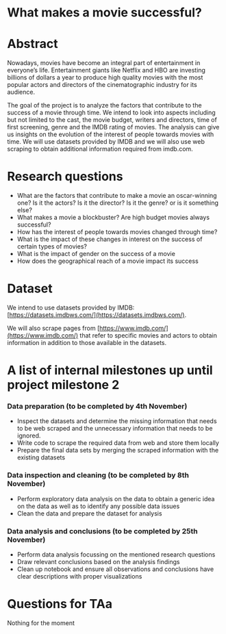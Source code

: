 # What makes a movie successful?

# Abstract
Nowadays, movies have become an integral part of entertainment in everyone’s life. Entertainment giants like Netflix and HBO are investing billions of dollars a year to produce high quality movies with the most popular actors and directors of the cinematographic industry for its audience. 

The goal of the project is to analyze the factors that contribute to the success of a movie through time. We intend to look into aspects including but not limited to the cast, the movie budget, writers and directors, time of first screening, genre and the IMDB rating of movies. The analysis can give us insights on the evolution of the interest of people towards movies with time. We will use datasets provided by IMDB and we will also use web scraping to obtain additional information required from imdb.com.

# Research questions
* What are the factors that contribute to make a movie an oscar-winning one? Is it the actors? Is it the director? Is it the genre? or is it something else?
* What makes a movie a blockbuster? Are high budget movies always successful?
* How has the interest of people towards movies changed through time?
* What is the impact of these changes in interest on the success of certain types of movies?
* What is the impact of gender on the success of a movie
* How does the geographical reach of a movie impact its success


# Dataset
We intend to use datasets provided by IMDB: [https://datasets.imdbws.com/](https://datasets.imdbws.com/).

We will also scrape pages from [https://www.imdb.com/](https://www.imdb.com/) that refer to specific movies and actors to obtain information in addition to those available in the datasets.


# A list of internal milestones up until project milestone 2
### Data preparation (to be completed by 4th November)
* Inspect the datasets and determine the missing information that needs to be web scraped and the unnecessary information that needs to be ignored.
* Write code to scrape the required data from web and store them locally
* Prepare the final data sets by merging the scraped information with the existing datasets
### Data inspection and cleaning (to be completed by 8th November)
* Perform exploratory data analysis on the data to obtain a generic idea on the data as well as to identify any possible data issues
* Clean the data and prepare the dataset for analysis
### Data analysis and conclusions (to be completed by 25th November)
* Perform data analysis focussing on the mentioned research questions
* Draw relevant conclusions based on the analysis findings
* Clean up notebook and ensure all observations and conclusions have clear descriptions with proper visualizations


# Questions for TAa
Nothing for the moment
